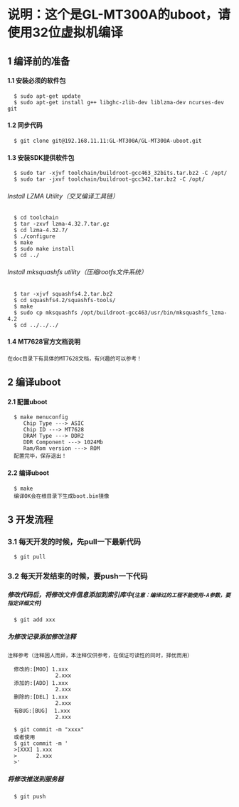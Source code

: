 说明：这个是GL-MT300A的uboot，请使用32位虚拟机编译
========
## 1 编译前的准备  

#### 1.1 安装必须的软件包
```shell
  $ sudo apt-get update
  $ sudo apt-get install g++ libghc-zlib-dev liblzma-dev ncurses-dev git
```

#### 1.2 同步代码    
```shell
  $ git clone git@192.168.11.11:GL-MT300A/GL-MT300A-uboot.git
```

#### 1.3 安装SDK提供软件包
```shell
  $ sudo tar -xjvf toolchain/buildroot-gcc463_32bits.tar.bz2 -C /opt/
  $ sudo tar -jxvf toolchain/buildroot-gcc342.tar.bz2 -C /opt/
```

######  Install LZMA Utility（交叉编译工具链）
```shell
  $ cd toolchain
  $ tar -zxvf lzma-4.32.7.tar.gz
  $ cd lzma-4.32.7/
  $ ./configure
  $ make
  $ sudo make install
  $ cd ../
```

######  Install mksquashfs utility（压缩rootfs文件系统）
```shell
  $ tar -xjvf squashfs4.2.tar.bz2
  $ cd squashfs4.2/squashfs-tools/
  $ make
  $ sudo cp mksquashfs /opt/buildroot-gcc463/usr/bin/mksquashfs_lzma-4.2		
  $ cd ../../../
```
#### 1.4 MT7628官方文档说明
    在doc目录下有具体的MT7628文档，有兴趣的可以参考！

## 2 编译uboot  

#### 2.1 配置uboot
```shell
  $ make menuconfig
     Chip Type ---> ASIC
     Chip ID ---> MT7628
     DRAM Type ---> DDR2
     DDR Component ---> 1024Mb
     Ram/Rom version ---> ROM
  配置完毕，保存退出！
```		

	
#### 2.2 编译uboot
```shell
  $ make
  编译OK会在根目录下生成boot.bin镜像
``` 
   
## 3 开发流程

### 3.1  每天开发的时候，先pull一下最新代码
```shell
  $ git pull
```

### 3.2 每天开发结束的时候，要push一下代码
##### 修改代码后，将修改文件信息添加到索引库中(`注意：编译过的工程不能使用-A参数，要指定详细文件`)
```shell
  $ git add xxx
```
##### 为修改记录添加修改注释
`注释参考（注释因人而异，本注释仅供参考，在保证可读性的同时，择优而用）`
```
  修改的:[MOD] 1.xxx
               2.xxx
  添加的:[ADD] 1.xxx
               2.xxx
  删除的:[DEL] 1.xxx
               2.xxx
  有BUG:[BUG]  1.xxx
               2.xxx
```
```shell
  $ git commit -m "xxxx"
  或者使用
  $ git commit -m '
  >[XXX] 1.xxx
  >      2.xxx
  >'
```
##### 将修改推送到服务器
```shell
  $ git push
```
